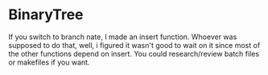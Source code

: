 # BinaryTree

If you switch to branch nate, I made an insert function.  Whoever was supposed to do that, well, i figured it wasn't good to wait on it since most of the other functions depend on insert.  You could research/review batch files or makefiles if you want.
